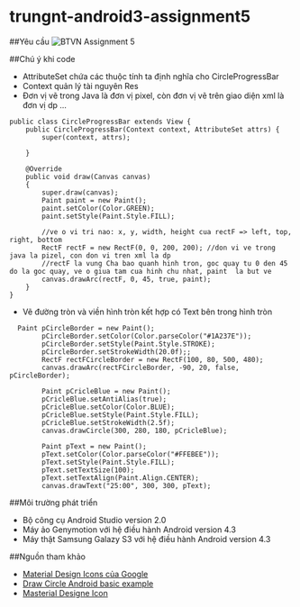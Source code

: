 ﻿# trungnt-android3-assignment5
##Yêu cầu
![BTVN Assignment 5](http://i477.photobucket.com/albums/rr132/trungepu/26270076970_881327d18a_o_zpsctj0isq2.jpg)

##Chú ý khi code
+ AttributeSet chứa các thuộc tính ta định nghĩa cho CircleProgressBar
+ Context quản lý tài nguyên Res
+ Đơn vị vẽ trong Java là đơn vị pixel, còn đơn vị vẽ trên giao diện xml là đơn vị dp ...
```
public class CircleProgressBar extends View {
    public CircleProgressBar(Context context, AttributeSet attrs) {
        super(context, attrs);

    }

    @Override
    public void draw(Canvas canvas)
    {
        super.draw(canvas);
        Paint paint = new Paint();
        paint.setColor(Color.GREEN);
        paint.setStyle(Paint.Style.FILL);

        //ve o vi tri nao: x, y, width, height cua rectF => left, top, right, bottom
        RectF rectF = new RectF(0, 0, 200, 200); //don vi ve trong java la pizel, con don vi tren xml la dp
        //rectF la vung Cha bao quanh hinh tron, goc quay tu 0 den 45 do la goc quay, ve o giua tam cua hinh chu nhat, paint  la but ve
        canvas.drawArc(rectF, 0, 45, true, paint);
    }
}

```

+ Vẽ đường tròn và viền hình tròn kết hợp có Text bên trong hình tròn
```
  Paint pCircleBorder = new Paint();
        pCircleBorder.setColor(Color.parseColor("#1A237E"));
        pCircleBorder.setStyle(Paint.Style.STROKE);
        pCircleBorder.setStrokeWidth(20.0f);;
        RectF rectFCircleBorder = new RectF(100, 80, 500, 480);
        canvas.drawArc(rectFCircleBorder, -90, 20, false, pCircleBorder);

        Paint pCricleBlue = new Paint();
        pCricleBlue.setAntiAlias(true);
        pCricleBlue.setColor(Color.BLUE);
        pCricleBlue.setStyle(Paint.Style.FILL);
        pCricleBlue.setStrokeWidth(2.5f);
        canvas.drawCircle(300, 280, 180, pCricleBlue);

        Paint pText = new Paint();
        pText.setColor(Color.parseColor("#FFEBEE"));
        pText.setStyle(Paint.Style.FILL);
        pText.setTextSize(100);
        pText.setTextAlign(Paint.Align.CENTER);
        canvas.drawText("25:00", 300, 300, pText);
```


##Môi trường phát triển
+ Bộ công cụ Android Studio version 2.0
+ Máy ảo Genymotion với hệ điều hành Android version 4.3
+ Máy thật Samsung Galazy S3 với hệ điều hành Android version 4.3


##Nguồn tham khảo
+ [Material Design Icons của Google](https://google.github.io/material-design-icons/)
+ [Draw Circle Android basic example](http://android.okhelp.cz/draw-circle-android-basic-example/)
+ [Masterial Designe Icon](https://materialdesignicons.com/)
